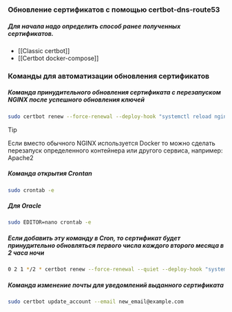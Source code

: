 ###   Обновление сертификатов с помощью certbot-dns-route53 
##### Для начала надо определить способ ранее полученных сертификатов.

- [[Classic certbot]]
- [[Certbot docker-compose]]

### Команды для автоматизации обновления сертификатов

##### Команда принудительного обновления сертификата c перезапуском NGINX после успешного обновления ключей

```bash
sudo certbot renew --force-renewal --deploy-hook "systemctl reload nginx"
```

> [!TIP]
>Если вместо обычного NGINX используется Docker то можно сделать перезапуск определенного контейнера или другого сервиса, например: Apache2

##### Команда открытия Crontan

```bash
sudo crontab -e
```

##### Для Oracle

```bash
sudo EDITOR=nano crontab -e
```

##### Если добавить эту команду в Cron, то сертификат будет принудительно обновляться первого числа каждого второго месяца в 2 часа ночи

```bash
0 2 1 */2 * certbot renew --force-renewal --quiet --deploy-hook "systemctl reload nginx"
```

##### Команда изменение почты для уведомлений выданного сертификата 

```bash
sudo certbot update_account --email new_email@example.com
```